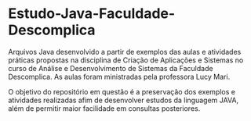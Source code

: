# Estudo-Java-Faculdade-Descomplica
Arquivos Java desenvolvido a partir de exemplos das aulas e atividades práticas propostas na disciplina de Criação de Aplicações e Sistemas no curso de Análise e Desenvolvimento de Sistemas da Faculdade Descomplica. As aulas foram ministradas pela professora Lucy Mari.

O objetivo do repositório em questão é a preservação dos exemplos e atividades realizadas afim de desenvolver estudos da linguagem JAVA, além de permitir maior facilidade em consultas posteriores.
